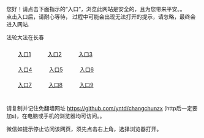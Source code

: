您好！请点击下面指示的“入口”，浏览此网站是安全的，且为您带来平安。。 <br/>
点击入口后，请耐心等待， 过程中可能会出现无法打开的提示，请忽略，最终会进入网站. </br>

法轮大法在长春<br/>
<div style="padding:10px"><a style="margin:20px" target="_blank" href="https://ddd5dpsjkk999.cloudfront.net/2Qpsp?zrlekkcj" id="ccLink1" rel="nofollow">入口1</a> <a target="_blank" style="margin:20px" href="https://d25d0wi01yf61t.cloudfront.net/2Qpsp?soflnv" id="ccLink2" rel="nofollow">入口2</a> <a style="margin:20px" target="_blank" href="https://d14z21u9kwtrzk.cloudfront.net/2Qpsp?eeocusj" id="ccLink3" rel="nofollow">入口3</a></div>

<div style="padding:10px" ><a style="margin:20px" target="_blank" href="https://ddd5dpsjkk999.cloudfront.net/2Qpsp?zrlekkcj" id="ccLink4" rel="nofollow">入口4</a> <a style="margin:20px" href="https://d25d0wi01yf61t.cloudfront.net/2Qpsp?soflnv" target="_blank" id="ccLink5" rel="nofollow">入口5</a> <a style="margin:20px" href="https://d14z21u9kwtrzk.cloudfront.net/2Qpsp?eeocusj" target="_blank" id="ccLink6" rel="nofollow">入口6</a></div>

<div style="padding:10px"><a style="margin:20px" target="_blank" href="https://ddd5dpsjkk999.cloudfront.net/2Qpsp?zrlekkcj" id="ccLink7" rel="nofollow">入口7</a> <a style="margin:20px" href="https://d25d0wi01yf61t.cloudfront.net/2Qpsp?soflnv" target="_blank" id="ccLink8" rel="nofollow">入口8</a> <a style="margin:20px" target="_blank" href="https://d14z21u9kwtrzk.cloudfront.net/2Qpsp?eeocusj" id="ccLink9" rel="nofollow">入口9</a></div>

<br/>



请复制并记住免翻墙网址 https://github.com/yntd/changchunzx (http后一定要加s)，在电脑或手机的浏览器均可访问。。<br/>

微信如提示停止访问该网页，须先点击右上角，选择浏览器打开。
